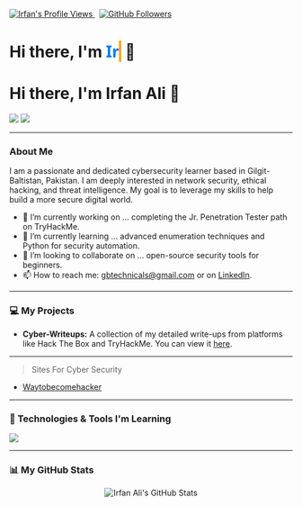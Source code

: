 <p align="left">
  <a href="https://github.com/irfan-sec">
    <img src="https://komarev.com/ghpvc/?username=irfan-sec&label=Profile%20views&color=0e75b6&style=flat" alt="Irfan's Profile Views" />
  </a>
  &nbsp;
  <a href="https://github.com/irfan-sec?tab=followers">
    <img src="https://img.shields.io/github/followers/irfan-sec?label=Followers&style=flat&color=brightgreen" alt="GitHub Followers" />
  </a>
</p>

<h1 align="left">
  Hi there, I'm
  <span class="typing-animation"></span> 👋
</h1>

<style>
  .typing-animation::after {
    content: "";
    animation: typing 3s steps(12, end) infinite; /* Adjust steps(12) for "Irfan Ali" (10 chars + 1 space) */
    white-space: nowrap;
    overflow: hidden;
    display: inline-block;
    vertical-align: bottom;
    border-right: 0.15em solid orange; /* Blinking cursor */
  }

  @keyframes typing {
    0% { content: "I"; width: 0; }
    8.33% { content: "Ir"; width: auto; } /* 100/12 = 8.33 */
    16.66% { content: "Irf"; width: auto; }
    25% { content: "Irfa"; width: auto; }
    33.33% { content: "Irfan"; width: auto; }
    41.66% { content: "Irfan "; width: auto; }
    50% { content: "Irfan A"; width: auto; }
    58.33% { content: "Irfan Al"; width: auto; }
    66.66% { content: "Irfan Ali"; width: auto; }
    75% { content: "Irfan Ali"; width: auto; } /* Hold for a bit */
    80% { content: "Irfan Ali"; width: auto; border-right-color: transparent; } /* Cursor blink off */
    85% { content: "Irfan Ali"; width: auto; border-right-color: orange; } /* Cursor blink on */
    90% { content: "Irfan Ali"; width: auto; border-right-color: transparent; } /* Cursor blink off */
    95% { content: "Irfan Ali"; width: auto; border-right-color: orange; } /* Cursor blink on */
    100% { content: "Irfan Ali"; width: 0; } /* Clear for next loop */
  }

  /* Optional: If you want to use a specific font or size for the animated text */
  .typing-animation {
    font-family: 'Segoe UI', Tahoma, Geneva, Verdana, sans-serif; /* Example font */
    font-size: 1em; /* Adjust as needed */
    color: #007bff; /* Example color */
  }
</style>


# Hi there, I'm Irfan Ali 👋

<a href="https://www.linkedin.com/in/irfan-security"><img src="https://img.shields.io/badge/linkedin-%230077B5.svg?&style=for-the-badge&logo=linkedin&logoColor=white" /></a>
<a href="https://x.com/irfan_sec"><img src="https://img.shields.io/badge/twitter-%231DA1F2.svg?&style=for-the-badge&logo=twitter&logoColor=white" /></a>

---

### About Me

I am a passionate and dedicated cybersecurity learner based in Gilgit-Baltistan, Pakistan. I am deeply interested in network security, ethical hacking, and threat intelligence. My goal is to leverage my skills to help build a more secure digital world.

- 🔭 I’m currently working on ... completing the Jr. Penetration Tester path on TryHackMe.
- 🌱 I’m currently learning ... advanced enumeration techniques and Python for security automation.
- 👯 I’m looking to collaborate on ... open-source security tools for beginners.
- 📫 How to reach me: gbtechnicals@gmail.com or on [LinkedIn](https://www.linkedin.com/in/irfan-security/).

---


### 💻 My Projects

- **Cyber-Writeups:** A collection of my detailed write-ups from platforms like Hack The Box and TryHackMe. You can view it [here](https://github.com/irfan-sec/Cyber-Writesups).

---

 > Sites For Cyber Security
 - [Waytobecomehacker](https://irfan-sec.github.io/Waytobecomehacker)

---

### 🔧 Technologies & Tools I'm Learning

<p align="left">
  <a href="https://skillicons.dev">
    <img src="https://skillicons.dev/icons?i=linux,bash,python,wireshark,nmap,metasploit,burpsuite" />
  </a>
</p>

---

### 📊 My GitHub Stats

<p align="center">
  <img src="https://github-readme-stats.vercel.app/api?username=irfan-sec&show_icons=true&theme=dracula" alt="Irfan Ali's GitHub Stats" />
</p>



